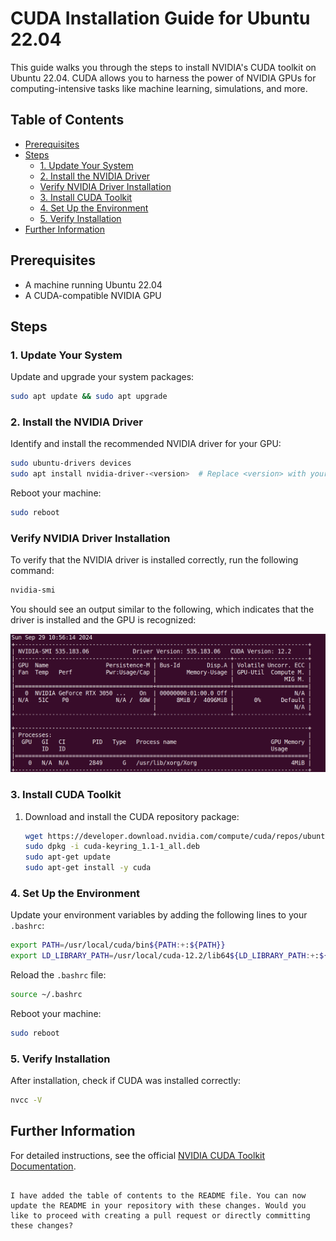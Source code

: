 # CUDA Installation Guide for Ubuntu 22.04

This guide walks you through the steps to install NVIDIA's CUDA toolkit on Ubuntu 22.04. CUDA allows you to harness the power of NVIDIA GPUs for computing-intensive tasks like machine learning, simulations, and more.

## Table of Contents
- [Prerequisites](#prerequisites)
- [Steps](#steps)
  - [1. Update Your System](#1-update-your-system)
  - [2. Install the NVIDIA Driver](#2-install-the-nvidia-driver)
  - [Verify NVIDIA Driver Installation](#verify-nvidia-driver-installation)
  - [3. Install CUDA Toolkit](#3-install-cuda-toolkit)
  - [4. Set Up the Environment](#4-set-up-the-environment)
  - [5. Verify Installation](#5-verify-installation)
- [Further Information](#further-information)

## Prerequisites
- A machine running Ubuntu 22.04
- A CUDA-compatible NVIDIA GPU

## Steps

### 1. Update Your System
Update and upgrade your system packages:
```bash
sudo apt update && sudo apt upgrade
```

### 2. Install the NVIDIA Driver
Identify and install the recommended NVIDIA driver for your GPU:
```bash
sudo ubuntu-drivers devices
sudo apt install nvidia-driver-<version>  # Replace <version> with your recommended driver
```

Reboot your machine:
```bash
sudo reboot
```

### Verify NVIDIA Driver Installation
To verify that the NVIDIA driver is installed correctly, run the following command:
```bash
nvidia-smi
```

You should see an output similar to the following, which indicates that the driver is installed and the GPU is recognized:

![NVIDIA-SMI Output](/rsrc/image.png)

### 3. Install CUDA Toolkit
1. Download and install the CUDA repository package:
   ```bash
   wget https://developer.download.nvidia.com/compute/cuda/repos/ubuntu2204/x86_64/cuda-keyring_1.1-1_all.deb
   sudo dpkg -i cuda-keyring_1.1-1_all.deb
   sudo apt-get update
   sudo apt-get install -y cuda
   ```

### 4. Set Up the Environment
Update your environment variables by adding the following lines to your `.bashrc`:
```bash
export PATH=/usr/local/cuda/bin${PATH:+:${PATH}}
export LD_LIBRARY_PATH=/usr/local/cuda-12.2/lib64${LD_LIBRARY_PATH:+:${LD_LIBRARY_PATH}}
```

Reload the `.bashrc` file:
```bash
source ~/.bashrc
```

Reboot your machine:
```bash
sudo reboot
```

### 5. Verify Installation
After installation, check if CUDA was installed correctly:
```bash
nvcc -V
```

## Further Information
For detailed instructions, see the official [NVIDIA CUDA Toolkit Documentation](https://docs.nvidia.com/cuda/).
```

I have added the table of contents to the README file. You can now update the README in your repository with these changes. Would you like to proceed with creating a pull request or directly committing these changes?
